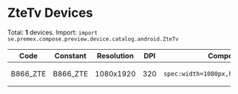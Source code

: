 # ZteTv Devices

Total: **1** devices. Import: `import se.premex.compose.preview.device.catalog.android.ZteTv`

| Code | Constant | Resolution | DPI | Compose Spec | Preview Usage |
|------|----------|------------|-----|-------------|---------------|
| B866_ZTE | B866_ZTE | 1080x1920 | 320 | `spec:width=1080px,height=1920px,dpi=320` | `@Preview(device = ZteTv.B866_ZTE)` |

<!-- Generated automatically. Do not edit manually. -->

